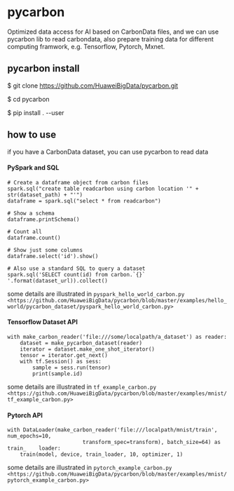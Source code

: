 # pycarbon

Optimized data access for AI based on CarbonData files, and we can use pycarbon lib to read carbondata, also prepare training data for different computing framwork, e.g. Tensorflow, Pytorch, Mxnet. 

## pycarbon install

$ git clone https://github.com/HuaweiBigData/pycarbon.git

$ cd pycarbon

$ pip install . --user

## how to use

if you have a CarbonData dataset, you can use pycarbon to read data

#### PySpark and SQL
    # Create a dataframe object from carbon files
    spark.sql("create table readcarbon using carbon location '" + str(dataset_path) + "'")
    dataframe = spark.sql("select * from readcarbon")

    # Show a schema
    dataframe.printSchema()

    # Count all
    dataframe.count()

    # Show just some columns
    dataframe.select('id').show()

    # Also use a standard SQL to query a dataset
    spark.sql('SELECT count(id) from carbon.`{}` '.format(dataset_url)).collect()

some details are illustrated in `pyspark_hello_world_carbon.py <https://github.com/HuaweiBigData/pycarbon/blob/master/examples/hello_world/pycarbon_dataset/pyspark_hello_world_carbon.py>`

#### Tensorflow Dataset API
    with make_carbon_reader('file:///some/localpath/a_dataset') as reader:
        dataset = make_pycarbon_dataset(reader)
        iterator = dataset.make_one_shot_iterator()
        tensor = iterator.get_next()
        with tf.Session() as sess:
            sample = sess.run(tensor)
            print(sample.id)

some details are illustrated in `tf_example_carbon.py <https://github.com/HuaweiBigData/pycarbon/blob/master/examples/mnist/tf_example_carbon.py>`

#### Pytorch API
    with DataLoader(make_carbon_reader('file:///localpath/mnist/train', num_epochs=10,
                            transform_spec=transform), batch_size=64) as train_    loader:
        train(model, device, train_loader, 10, optimizer, 1)

some details are illustrated in `pytorch_example_carbon.py <https://github.com/HuaweiBigData/pycarbon/blob/master/examples/mnist/pytorch_example_carbon.py>`
